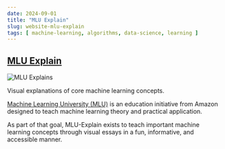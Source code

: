 ```yaml
---
date: 2024-09-01
title: "MLU Explain"
slug: website-mlu-explain
tags: [ machine-learning, algorithms, data-science, learning ]
---
```


## [MLU Explain][1]

![MLU Explains][2]

Visual explanations of core machine learning concepts.

[Machine Learning University (MLU)][3] is an education initiative from Amazon designed to teach machine learning theory and practical application.

As part of that goal, MLU-Explain exists to teach important machine learning concepts through visual essays in a fun, informative, and accessible manner.

  [1]: https://mlu-explain.github.io/
  [2]: https://mlu-explain.github.io/assets/mlu-drawing-transparent.png
  [3]: https://aws.amazon.com/machine-learning/mlu/
